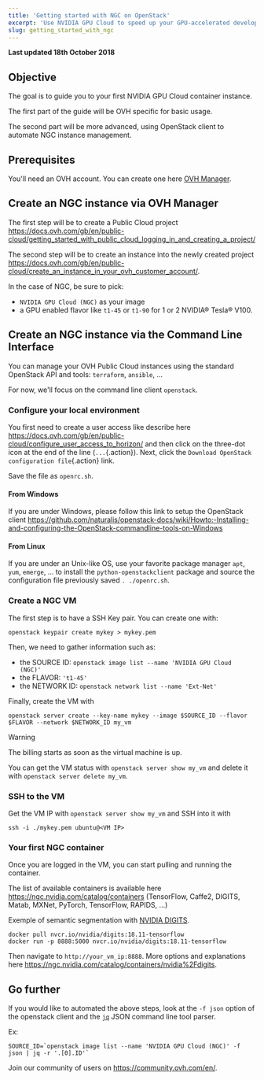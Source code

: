 ```yaml
---
title: 'Getting started with NGC on OpenStack'
excerpt: 'Use NVIDIA GPU Cloud to speed up your GPU-accelerated development'
slug: getting_started_with_ngc
---
```


**Last updated 18th October 2018**

## Objective

The goal is to guide you to your first NVIDIA GPU Cloud container instance.

The first part of the guide will be OVH specific for basic usage.

The second part will be more advanced, using OpenStack client to automate NGC instance management.

## Prerequisites

You'll need an OVH account. You can create one here [OVH Manager](https://www.ovh.com/auth/?action=gotomanager). 

## Create an NGC instance via OVH Manager

The first step will be to create a Public Cloud project https://docs.ovh.com/gb/en/public-cloud/getting_started_with_public_cloud_logging_in_and_creating_a_project/

The second step will be to create an instance into the newly created project https://docs.ovh.com/gb/en/public-cloud/create_an_instance_in_your_ovh_customer_account/.

In the case of NGC, be sure to pick:

- `NVIDIA GPU Cloud (NGC)` as your image
- a GPU enabled flavor like `t1-45` or `t1-90` for 1 or 2 NVIDIA® Tesla® V100.

## Create an NGC instance via the Command Line Interface

You can manage your OVH Public Cloud instances using the standard OpenStack API and tools: `terraform`, `ansible`, ...

For now, we'll focus on the command line client `openstack`.

### Configure your local environment

You first need to create a user access like describe here https://docs.ovh.com/gb/en/public-cloud/configure_user_access_to_horizon/ and then click on the three-dot icon at the end of the line (`...`{.action}). Next, click the `Download OpenStack configuration file`{.action} link.

Save the file as `openrc.sh`.

#### From Windows

If you are under Windows, please follow this link to setup the OpenStack client https://github.com/naturalis/openstack-docs/wiki/Howto:-Installing-and-configuring-the-OpenStack-commandline-tools-on-Windows

#### From Linux

If you are under an Unix-like OS, use your favorite package manager `apt`, `yum`, `emerge`, ... to install the `python-openstackclient` package and source the configuration file previously saved `. ./openrc.sh`.

### Create a NGC VM

The first step is to have a SSH Key pair. You can create one with:

```shell
openstack keypair create mykey > mykey.pem
```

Then, we need to gather information such as:

- the SOURCE ID: `openstack image list --name 'NVIDIA GPU Cloud (NGC)'`
- the FLAVOR: `'t1-45'`
- the NETWORK ID: `openstack network list --name 'Ext-Net'`

Finally, create the VM with

```shell
openstack server create --key-name mykey --image $SOURCE_ID --flavor $FLAVOR --network $NETWORK_ID my_vm
```

> [!warning]
>
> The billing starts as soon as the virtual machine is up.
>

You can get the VM status with `openstack server show my_vm` and delete it with `openstack server delete my_vm`.

### SSH to the VM

Get the VM IP with `openstack server show my_vm` and SSH into it with

```shell
ssh -i ./mykey.pem ubuntu@<VM IP>
```

### Your first NGC container

Once you are logged in the VM, you can start pulling and running the container.

The list of available containers is available here https://ngc.nvidia.com/catalog/containers (TensorFlow, Caffe2, DIGITS, Matab, MXNet, PyTorch, TensorFlow, RAPIDS, ...)

Exemple of semantic segmentation with [NVIDIA DIGITS](https://github.com/NVIDIA/DIGITS/tree/master/examples/semantic-segmentation).

```shell
docker pull nvcr.io/nvidia/digits:18.11-tensorflow
docker run -p 8888:5000 nvcr.io/nvidia/digits:18.11-tensorflow
```

Then navigate to `http://your_vm_ip:8888`. More options and explanations here https://ngc.nvidia.com/catalog/containers/nvidia%2Fdigits.

## Go further

If you would like to automated the above steps, look at the `-f json` option of the openstack client and the [`jq`](https://stedolan.github.io/jq/manual/) JSON command line tool parser.

Ex:

```shell
SOURCE_ID=`openstack image list --name 'NVIDIA GPU Cloud (NGC)' -f json | jq -r '.[0].ID'`
```

Join our community of users on <https://community.ovh.com/en/>.
